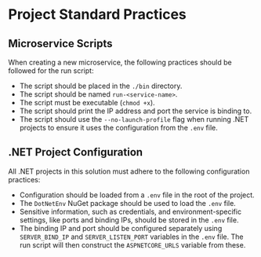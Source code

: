 # Project Standard Practices

## Microservice Scripts

When creating a new microservice, the following practices should be followed for the run script:

*   The script should be placed in the `./bin` directory.
*   The script should be named `run-<service-name>`.
*   The script must be executable (`chmod +x`).
*   The script should print the IP address and port the service is binding to.
*   The script should use the `--no-launch-profile` flag when running .NET projects to ensure it uses the configuration from the `.env` file.

## .NET Project Configuration

All .NET projects in this solution must adhere to the following configuration practices:

*   Configuration should be loaded from a `.env` file in the root of the project.
*   The `DotNetEnv` NuGet package should be used to load the `.env` file.
*   Sensitive information, such as credentials, and environment-specific settings, like ports and binding IPs, should be stored in the `.env` file.
*   The binding IP and port should be configured separately using `SERVER_BIND_IP` and `SERVER_LISTEN_PORT` variables in the `.env` file. The run script will then construct the `ASPNETCORE_URLS` variable from these.
